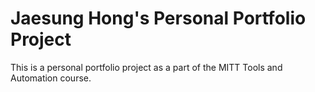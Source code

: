 # Jaesung Hong's Personal Portfolio Project

This is a personal portfolio project as a part of the MITT Tools and Automation course.
